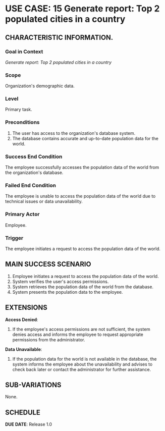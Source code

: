 # USE CASE: 15 Generate report: Top 2 populated cities in a country

## CHARACTERISTIC INFORMATION.

### Goal in Context

*Generate report: Top 2 populated cities in a country*

### Scope

Organization's demographic data.

### Level

Primary task.

### Preconditions

1. The user has access to the organization's database system.
2. The database contains accurate and up-to-date population data for the world.

### Success End Condition

The employee successfully accesses the population data of the world from the organization's database.

### Failed End Condition

The employee is unable to access the population data of the world due to technical issues or data unavailability.

### Primary Actor

Employee.

### Trigger

The employee initiates a request to access the population data of the world.

## MAIN SUCCESS SCENARIO

1. Employee initiates a request to access the population data of the world.
2. System verifies the user's access permissions.
3. System retrieves the population data of the world from the database.
4. System presents the population data to the employee.

## EXTENSIONS

**Access Denied**:
   1. If the employee's access permissions are not sufficient, the system denies access and informs the employee to request appropriate permissions from the administrator.

**Data Unavailable**:
   1. If the population data for the world is not available in the database, the system informs the employee about the unavailability and advises to check back later or contact the administrator for further assistance.

## SUB-VARIATIONS

None.

## SCHEDULE

**DUE DATE**: Release 1.0
